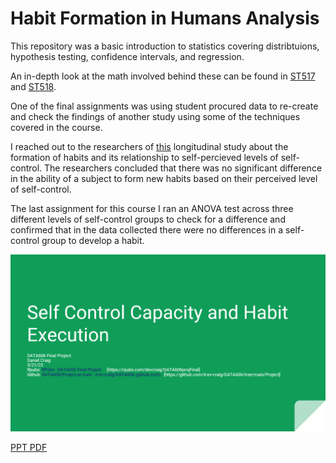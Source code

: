 # Habit Formation in Humans Analysis
This repository was a basic introduction to statistics covering distribtuions, hypothesis testing, confidence intervals, and regression.

An in-depth look at the math involved behind these can be found in [ST517](https://github.com/d-ev-craig/ST517AppStatsI) and [ST518](https://github.com/d-ev-craig/ST518AppStatsII).


One of the final assignments was using student procured data to re-create and check the findings of another study using some of the techniques covered in the course.

I reached out to the researchers of [this](https://www.frontiersin.org/journals/psychology/articles/10.3389/fpsyg.2020.00560/full) longitudinal study about the formation of habits and its relationship to self-percieved levels of self-control. The researchers concluded that there was no significant difference in the ability of a subject to form new habits based on their perceived level of self-control.

The last assignment for this course I ran an ANOVA test across three different levels of self-control groups to check for a difference and confirmed that in the data collected there were no differences in a self-control group to develop a habit.


![PPT GIF](Project/DATA606_Final_Proj.gif)


[PPT PDF](Project/DATA606_Final_Proj.pdf)
